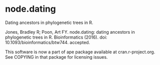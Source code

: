 # node.dating
Dating ancestors in phylogenetic trees in R.

Jones, Bradley R; Poon, Art FY. node.dating: dating ancestors in phylogenetic trees in R. Bioinformatics (2016). doi: 10.1093/bioinformatics/btw744. accepted.

This software is now a part of ape package available at cran.r-project.org. See COPYING in that package for licensing issues.
